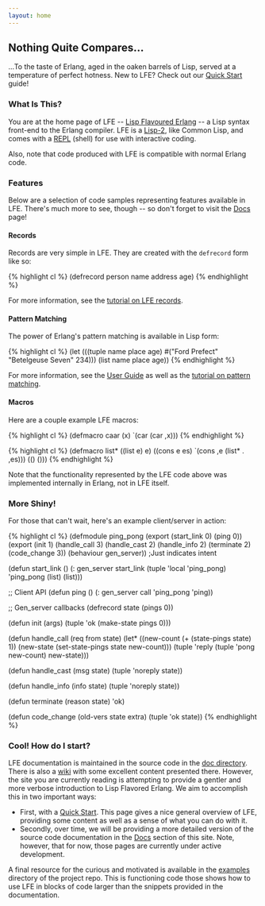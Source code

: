 ```yaml
---
layout: home
---
```


## Nothing Quite Compares...

...To the taste of Erlang, aged in the oaken barrels of Lisp, served at a
temperature of perfect hotness. New to LFE? Check out our
<a href="/quick-start/1.html">Quick Start</a> guide!

### What Is This?

You are at the home page of LFE --
<a href="https://github.com/rvirding/lfe/">Lisp Flavoured Erlang</a>
-- a Lisp syntax front-end to the Erlang compiler. LFE is a
<a href="http://en.wikipedia.org/wiki/Lisp-1_vs._Lisp-2#The_function_namespace">Lisp-2</a>,
like Common Lisp, and comes with a
<a href="http://en.wikipedia.org/wiki/REPL">REPL</a> (shell) for use with
interactive coding.

Also, note that code produced with LFE is compatible with normal Erlang code.

### Features

Below are a selection of code samples representing features available in LFE.
There's much more to see, though -- so don't forget to visit the
<a href="/docs.html">Docs</a> page!

#### Records

Records are very simple in LFE. They are created with the ```defrecord``` form
like so:

{% highlight cl %}
(defrecord person
  name
  address
  age)
{% endhighlight %}

For more information, see the
<a href="/tutorials/records/1.html">tutorial on LFE records</a>.

#### Pattern Matching

The power of Erlang's pattern matching is available in Lisp form:

{% highlight cl %}
(let (((tuple name place age) #("Ford Prefect" "Betelgeuse Seven" 234)))
  (list name place age))
{% endhighlight %}

For more information, see the
<a href="/user-guide/1.html">User Guide</a> as well as the
<a href="/tutorials/patterns/1.html">tutorial on pattern matching</a>.

#### Macros

Here are a couple example LFE macros:

{% highlight cl %}
(defmacro caar (x) `(car (car ,x)))
{% endhighlight %}

{% highlight cl %}
(defmacro list*
  ((list e) e)
  ((cons e es) `(cons ,e (list* . ,es)))
  (() ()))
{% endhighlight %}

Note that the functionality represented by the LFE code above was implemented
internally in Erlang, not in LFE itself.

### More Shiny!

For those that can't wait, here's an example client/server in action:

{% highlight cl %}
(defmodule ping_pong
  (export (start_link 0) (ping 0))
  (export (init 1) (handle_call 3) (handle_cast 2)
          (handle_info 2) (terminate 2) (code_change 3))
  (behaviour gen_server)) ;Just indicates intent

(defun start_link ()
  (: gen_server start_link
    (tuple 'local 'ping_pong) 'ping_pong (list) (list)))

;; Client API
(defun ping ()
  (: gen_server call 'ping_pong 'ping))

;; Gen_server callbacks
(defrecord state (pings 0))

(defun init (args)
  (tuple 'ok (make-state pings 0)))

(defun handle_call (req from state)
  (let* ((new-count (+ (state-pings state) 1))
         (new-state (set-state-pings state new-count)))
    (tuple 'reply
           (tuple 'pong new-count)
           new-state)))

(defun handle_cast (msg state)
  (tuple 'noreply state))

(defun handle_info (info state)
  (tuple 'noreply state))

(defun terminate (reason state)
  'ok)

(defun code_change (old-vers state extra)
  (tuple 'ok state))
{% endhighlight %}

### Cool! How do I start?
LFE documentation is maintained in the source code in the
<a href="https://github.com/rvirding/lfe/tree/master/doc">doc directory</a>.
There is also a <a href="https://github.com/rvirding/lfe/wiki">wiki</a> with
some excellent content presented there.  However, the site you are currently
reading is attempting to provide a gentler and more verbose introduction to
Lisp Flavored Erlang. We aim to accomplish this in two important ways:

* First, with a <a href="/quick-start/1.html">Quick Start</a>. This page gives
  a nice general overview of LFE, providing some content as well as a sense of
  what you can do with it.
* Secondly, over time, we will be providing a more detailed version of the
  source code documentation in the <a href="http://lfe.github.com/docs">Docs</a>
  section of this site. Note, however, that for now, those pages are currently
  under active development.

A final resource for the curious and motivated is available in the
<a href="https://github.com/rvirding/lfe/tree/master/examples">examples</a>
directory of the project repo. This is functioning code those shows how to use
LFE in blocks of code larger than the snippets provided in the documentation.
